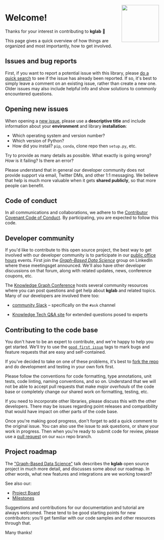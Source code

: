 
<a href="https://derwen.ai/"><img src="https://derwen.ai/static/logo_500px.png" width="122" height="122" align="right" /></a>

# Welcome!

Thanks for your interest in contributing to **kglab** 🎉 

This page gives a quick overview of how things are organized and most
importantly, how to get involved.


## Issues and bug reports

First, if you want to report a potential issue with this library, please
[do a quick search](https://github.com/DerwenAI/kglab/issues)
to see if the issue has already been reported.
If so, it's best to simply leave a comment on an existing issue,
rather than create a new one.
Older issues may also include helpful info and show solutions to
commonly encountered questions.


## Opening new issues

When opening a 
[new issue](https://github.com/DerwenAI/kglab/issues/new/choose),
please use a **descriptive title** and include information about your
**environment** and library **installation**:

  * Which operating system and version number?
  * Which version of Python?
  * How did you install? `pip`, `conda`, clone repo then `setup.py`, etc.

Try to provide as many details as possible.
What exactly is going wrong?
_How_ is it failing?
Is there an error?

Please understand that in general our developer community does not
provide support via email, Twitter DMs, and other 1:1 messaging.
We believe that help is much more valuable when it gets **shared
publicly**, so that more people can benefit.


## Code of conduct

In all communications and collaborations, we adhere to the
[Contributor Covenant Code of Conduct](https://github.com/DerwenAI/kglab/blob/main/code_of_conduct.md).
By participating, you are expected to follow this code.


## Developer community

If you'd like to contribute to this open source project, the best way
to get involved with our developer community is to participate in our
[public office hours](https://www.notion.so/KG-Community-Events-Calendar-8aacbe22efa94d9b8b39b7288e22c2d3)
events.
First join the 
[*Graph-Based Data Science*](https://www.linkedin.com/groups/6725785/)
group on LinkedIn where these meetingsget announced.
We'll also have other developer discussions on that forum, along with
related updates, news, conference coupons, etc.

The
[Knowledge Graph Conference](https://derwen.ai/docs/kgl/glossary/#knowledge-graph-conference)
hosts several community resources where you can post questions and get
help about **kglab** and related topics.
Many of our developers are involved there too:

  * [community Slack](https://knowledgegraphconf.slack.com/ssb/redirect) – specifically on the `#ask` channel

  * [Knowledge Tech Q&A site](https://answers.knowledgegraph.tech/) for extended questions posed to experts


## Contributing to the code base

You don't have to be an expert to contribute, and we're happy to help
you get started.
We'll try to use the
[`good first issue`](https://github.com/DerwenAI/kglab/labels/good%20first%20issue)
tags to mark bugs and feature requests that are easy and self-contained.

If you've decided to take on one of these problems, it's best to
[fork the repo](https://docs.github.com/en/github/collaborating-with-issues-and-pull-requests/about-forks)
and do development and testing in your own fork first.

Please follow the conventions for code formatting, type annotations,
unit tests, code linting, naming conventions, and so on.
Understand that we will not be able to accept pull requests that make
*major overhauls* of the code base or completely change our shared
work on formatting, testing, etc.

If you need to incorporate other libraries, please discuss this with
the other developers.
There may be issues regarding point releases and compatibility that
would have impact on other parts of the code base.

Once you're making good progress, don't forget to add a quick comment
to the original issue.
You can also use the issue to ask questions, or share your work in
progress.
Then when you're ready to submit code for review, please use a 
[pull request](https://docs.github.com/en/github/collaborating-with-issues-and-pull-requests/creating-a-pull-request)
on our `main` repo branch.


## Project roadmap

The
["Graph-Based Data Science"](https://derwen.ai/s/kcgh)
talk describes the **kglab** open source project in much more detail,
and discusses some about our roadmap.
In other words, what new features and integrations are we working toward?

See also our:

  * [Project Board](https://github.com/DerwenAI/kglab/projects/1)
  * [Milestones](https://github.com/DerwenAI/kglab/milestones)

Suggestions and contributions for our documentation and tutorial are
always welcomed.
These tend to be good starting points for new contributors: you'll get
familiar with our code samples and other resources through that.

Many thanks!
